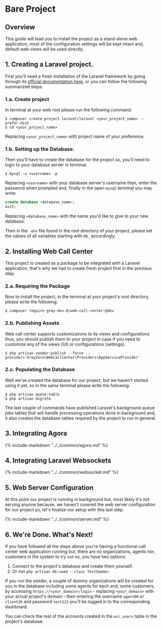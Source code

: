 # Bare Project

## Overview

This guide will lead you to install the project as a stand-alone web application, most of the configuration settings will be kept intact and, default web views will be used directly.

## 1. Creating a Laravel project.

First you'll need a fresh installation of the Laravel framework by going through its [official documentation here](https://laravel.com/docs), or you can follow the following summarized steps.

### 1.a. Create project

In terminal at your web root please run the following command:

```shell
$ composer create-project laravel/laravel <your_project_name> --prefer-dist
$ cd <your_project_name>
```

Replacing `<your_project_name>` with project name of your preference.

### 1.b. Setting up the Database.

Then you'll have to create the database for the project so, you'll need to login to your database server in terminal.

```shell
$ mysql -u <username> -p
```

Replacing `<username>` with your database server's username then, enter the password when prompted and, finally in the open `mysql` terminal you may write:

```sql
create database <database_name>;
exit;
```

Replacing `<database_name>` with the name you'd like to give to your new database.

Then in the `.env` file found in the root directory of your project, please set the values of all variables starting with `DB_` accordingly.

## 2. Installing Web Call Center

This project is created as a package to be integrated with a Laravel application, that's why we had to create fresh project first in the previous step.

### 2.a. Requiring the Package

Now to install the project, in the terminal at your project's root directory, please write the following.

```shell
$ composer require grey-dev-0/web-call-center:@dev
```

### 2.b. Publishing Assets

Web call center supports customizations to its views and configurations thus, you should publish them to your project in case if you need to customize any of the views (UI) or configurations (settings).

```shell
$ php artisan vendor:publish --force --provider='GreyZero\WebCallCenter\Providers\AppServiceProvider'
```

### 2.c. Populating the Database

Well we've created the database for our project, but we haven't started using it yet, so in the same terminal please write the following:

```shell
$ php artisan queue:table
$ php artisan migrate
```

The last couple of commands have published Laravel's background queue jobs tables that will handle processing operations done in background and, it also creates the database tables required by the project to run in general.

## 3. Integrating Agora

{% include-markdown "../../common/agora.md" %}

## 4. Integrating Laravel Websockets

{% include-markdown "../../common/websocket.md" %}

## 5. Web Server Configuration

At this point our project is running in background but, most likely it's not serving anyone because, we haven't covered the web server configuration for our project so, let's finalize our setup with this last step.

{% include-markdown "../../common/server.md" %}

## 6. We're Done. What's Next!

If you have followed all the steps above you're having a functional call center web application running but, there are no organizations, agents nor, customers in the system to try out so, you have two options:

1. Connect to the project's database and create them yourself.
2. Or run `php artisan db:seed --class TestSeeder`.

If you run the seeder, a couple of dummy organizations will be created for you in the database including some agents for each and, some customers, by accessing `https://<your_domain>/login` - replacing `<your_domain>` with your actual project's domain - then entering the username `agent00` or `client20` and password `test123` you'll be logged in to the corresponding dashboard.

You can check the rest of the accounts created in the `wcc_users` table in the project's database.
